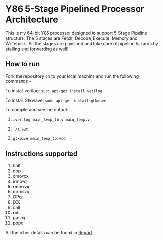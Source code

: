 # Y86 5-Stage Pipelined Processor Architecture
This is my 64-bit Y86 processor designed to support 5-Stage Pipeline structure. The 5 stages are Fetch, Decode, Execute, Memory and Writeback. All the stages are pipelined and take care of pipeline hazards by stalling and forwarding as well! 

## How to run
Fork the repository on to your local machine and run the following commands - 

To install verilog: 
```	sudo apt-get install verilog ```

To install Gtkwave:
``` sudo apt-get install gtkwave ```

To compile and see the output:

1. ```iverilog main_temp_tb.v main_temp.v ```

2. ```./a.out```

3. ```gtkwave main_temp_tb.vcd```


## Instructions supported
1. halt
2. nop
3. cmovxx
4. irmovq
5. rmmovq
6. mrmovq
7. OPq
8. jXX
9. call
10. ret
11. pushq
12. popq

All the other details can be found in [Report](https://github.com/pragya919/Y86_Processor/blob/main/Report.pdf)

